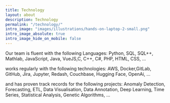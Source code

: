 ```yaml
---
title: Technology
layout: about
description: Technology
permalink: "/technology/"
intro_image: "images/illustrations/hands-on-laptop-2-small.png"
intro_image_absolute: true
intro_image_hide_on_mobile: false
---
```



Our team is fluent with the following Languages: Python, SQL, SQL++, Mathlab, JavaScript, Java, VueJS,C, C++, C#, PHP, HTML, CSS, ...

works regularly with the following technologies: AWS, Docker,GitLab, GitHub, Jira, Jupyter, Redash, Couchbase, Hugging Face, OpenAi, ...

and has proven track records for the following projects: Anomaly Detection, Forecasting, ETL, Data Visualisation, Data Annotation, Deep Learning, Time Series, Statistical Analysis, Genetic Algorithms, ...